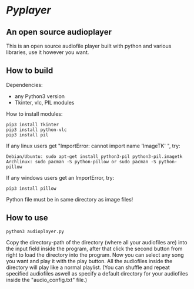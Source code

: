 # *Pyplayer*

## An open source audioplayer
This is an open source audiofile player built with python and various libraries, use it however you want.

## How to build

Dependencies:
- any Python3 version 
- Tkinter, vlc, PIL modules

How to install modules:
```
pip3 install Tkinter
pip3 install python-vlc
pip3 install pil 
```

If any linux users get "ImportError: cannot import name 'ImageTK' ", try:
```
Debian/Ubuntu: sudo apt-get install python3-pil python3-pil.imagetk
Archlinux: sudo pacman -S python-pillow or sudo pacman -S python-pillow
```

If any windows users get an ImportError, try:
```
pip3 install pillow
```
Python file must be in same directory as image files!

## How to use
```
python3 audioplayer.py
```

Copy the directory-path of the directory (where all your audiofiles are) into the input field inside the program, after that click the second button from right to load the directory into the program. Now you can select any song you want and play it with the play button. All the audiofiles inside the directory will play like a normal playlist. (You can shuffle and repeat specified audiofiles aswell as specify a default directory for your audiofiles inside the "audio_config.txt" file.)
